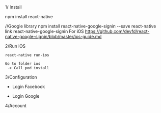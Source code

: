 1/ Install

 npm install react-native

 //Google library
npm install react-native-google-signin --save
react-native link react-native-google-signin
For iOS
https://github.com/devfd/react-native-google-signin/blob/master/ios-guide.md



 2/Run iOS

 ```
 react-native run-ios
 ```

 ```
 Go to folder ios
  -> Call pod install
 ```



 3/Configuration
<script src="https://www.gstatic.com/firebasejs/4.11.0/firebase.js"></script>
<script>
  // Initialize Firebase
  var config = {
    apiKey: "AIzaSyBWQWrit2ieaRs44EJe5Qhvp2RF-qwJCP0",
    authDomain: "testreactnative-767c8.firebaseapp.com",
    databaseURL: "https://testreactnative-767c8.firebaseio.com",
    projectId: "testreactnative-767c8",
    storageBucket: "testreactnative-767c8.appspot.com",
    messagingSenderId: "762353163795"
  };
  firebase.initializeApp(config);
</script>

 - Login Facebook


 - Login Google

 4/Account